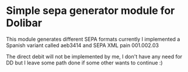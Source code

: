 Simple sepa generator module for Dolibar
============

This module generates different SEPA formats
currently I implemented a Spanish variant called aeb3414
and SEPA XML pain 001.002.03

The direct debit will not be implemented by me, I don't have any need for DD
but I leave some path done if some other wants to continue :)
